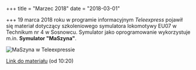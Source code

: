 +++
title = "Marzec 2018"
date = "2018-03-01"

+++
19 marca 2018 roku w programie informacyjnym *Teleexpress* pojawił się materiał dotyczący szkoleniowego symulatora lokomotywy EU07 w Technikum nr 4 w Sosnowcu. Symulator jako oprogramowanie wykorzystuje m.in. **Symulator "MaSzyna"**.

![MaSzyna w Teleexpressie](/images/eu07_sosnowiec_technikum_19032018.png)

[Link do materiału](https://www.tvp.info/36180425/19032018-1715) (od 10:20)

